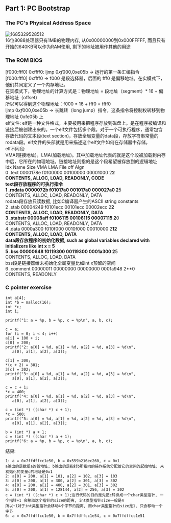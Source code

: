 ## Part 1: PC Bootstrap
  ### The PC's Physical Address Space
  ![1685329528512](https://github.com/Leavaway/csnotes/assets/86211987/7891db58-7666-4460-b1b9-f87d2b4246fc)<br/>
  16位8088处理器只有1MB的物理内存, 从0x00000000到0x000FFFFF, 而且只有开始的640KB可以作为RAM使用, 剩下的地址被用作其他的用途<br/>
  ### The ROM BIOS
  [f000:fff0] 0xffff0:	ljmp   $0xf000,$0xe05b -> 运行的第一条汇编指令<br/>
  [f000:fff0] 0xffff0 -> f000 是段选择器，后面的 fff0 是偏移地址。在实模式下，他们共同定义了一个内存地址。<br/>
  在实模式下，物理地址的计算方式是：物理地址 = 段地址（segment）* 16 + 偏移地址（offset）<br/>
  所以可以得到这个物理地址：f000 * 16 + fff0 = ffff0<br/>
  ljmp $0xf000,$0xe05b -> 长跳转（long jump）指令，这条指令将控制权转移到物理地址 0xfe05b 上<br/>
  elf文件: elf是一种文件格式，主要被用来把程序存放到磁盘上。是在程序被编译和链接后被创建出来的。一个elf文件包括多个段。对于一个可执行程序，通常包含存放代码的文本段(text section)，存放全局变量的data段，存放字符串常量的rodata段。elf文件的头部就是用来描述这个elf文件如何在存储器中存储。<br/>
  elf不同段:<br/>
  VMA(链接地址)，LMA(加载地址)。其中加载地址代表的就是这个段被加载到内存中后，它所在的物理地址。链接地址则指的是这个段希望被存放到的逻辑地址<br/>
   Idx Name          Size      VMA       LMA       File off  Algn<br/>
  0 .text         0000178e  f0100000  00100000  00001000  2**2<br/>
                  CONTENTS, ALLOC, LOAD, READONLY, CODE<br/>
  text段存放程序的可执行指令<br/>
  1 .rodata       0000072b  f01017a0  001017a0  000027a0  2**5<br/>
                  CONTENTS, ALLOC, LOAD, READONLY, DATA<br/>
  rodata段存放只读数据, 比如C编译器产生的ASCII string constants<br/>
  2 .stab         00004249  f0101ecc  00101ecc  00002ecc  2**2<br/>
                  CONTENTS, ALLOC, LOAD, READONLY, DATA<br/>
  3 .stabstr      00008aff  f0106115  00106115  00007115  2**0<br/>
                  CONTENTS, ALLOC, LOAD, READONLY, DATA<br/>
  4 .data         0000a300  f010f000  0010f000  00010000  2**12<br/>
                  CONTENTS, ALLOC, LOAD, DATA<br/>
  data段存放程序的初始化数据, such as global variables declared with initializers like int x = 5<br/>
  5 .bss          00000648  f0119300  00119300  0001a300  2**5<br/>
                  CONTENTS, ALLOC, LOAD, DATA<br/>
  bss段是链接器给未初始化全局变量比如int x预留的空间<br/>
  6 .comment      00000011  00000000  00000000  0001a948  2**0<br/>
                  CONTENTS, READONLY<br/>
  ### C pointer exercise
    int a[4];
    int *b = malloc(16);
    int *c;
    int i;

    printf("1: a = %p, b = %p, c = %p\n", a, b, c);

    c = a;
    for (i = 0; i < 4; i++)
	a[i] = 100 + i;
    c[0] = 200;
    printf("2: a[0] = %d, a[1] = %d, a[2] = %d, a[3] = %d\n",
	   a[0], a[1], a[2], a[3]);

    c[1] = 300;
    *(c + 2) = 301;
    3[c] = 302;
    printf("3: a[0] = %d, a[1] = %d, a[2] = %d, a[3] = %d\n",
	   a[0], a[1], a[2], a[3]);

    c = c + 1;
    *c = 400;
    printf("4: a[0] = %d, a[1] = %d, a[2] = %d, a[3] = %d\n",
	   a[0], a[1], a[2], a[3]);

    c = (int *) ((char *) c + 1);
    *c = 500;
    printf("5: a[0] = %d, a[1] = %d, a[2] = %d, a[3] = %d\n",
	   a[0], a[1], a[2], a[3]);

    b = (int *) a + 1;
    c = (int *) ((char *) a + 1);
    printf("6: a = %p, b = %p, c = %p\n", a, b, c);
   结果:<br/>
   
    1: a = 0x7ffdffcc1e50, b = 0x559b216ec260, c = 0x1
    a输出的是数组a的首地址; b输出的是指针b所指向的操作系统分配给它的空间的起始地址; 未初始化的变量c的地址是0x1
    2: a[0] = 200, a[1] = 101, a[2] = 102, a[3] = 103
    3: a[0] = 200, a[1] = 300, a[2] = 301, a[3] = 302
    4: a[0] = 200, a[1] = 400, a[2] = 301, a[3] = 302
    5: a[0] = 200, a[1] = 128144, a[2] = 256, a[3] = 302
    c = (int *) ((char *) c + 1);这行代码的目的是先把c转换成一个char类型指针, 一个指针+1 会移动这个指针的size的距离, int类型指针size一般是4
    所以+1对于int类型指针会移动4个字节的距离, 而char类型指针的size是1, 只会移动一个字节
    6: a = 0x7ffdffcc1e50, b = 0x7ffdffcc1e54, c = 0x7ffdffcc1e51
    
   
